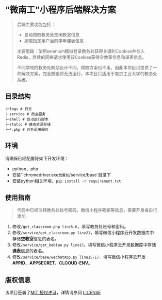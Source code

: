 # “微南工”小程序后端解决方案

> 后端主要功能包括：
>
> - 自动爬取教务处空闲教室信息
> - 爬取指定用户当前学年课表信息
>
> 主要思路：使用selenium模拟登录教务处获得关键的Cookies并存入Redis，后续的网络请求使用该Cookies获得空教室信息和课表信息。
>
> 不同学校的教务处网站设计不同，爬取方案也不用。因此本项目只提供了一种解决方案，完全照搬将无法运行。本项目只适用于南京工业大学的教务处系统。

## 目录结构

```shell
├─logs # 日志
├─service # 爬虫服务
├─shell # 自动运行脚本
├─static # 静态资源存储
└─*.php # 对外调用服务
```

## 环境

请确保已经配置好如下开发环境：

- python、php
- 安装``chromedriver.exe`放置到`/service/base`目录下
- 安装python相关环境，`pip install -r requirement.txt`

## 使用指南

> 代码中已经注释教务处账号密码，微信小程序密钥等信息，需要开发者自行添加

1. 修改`/get_classroom.php line5-6`，填写教务处账号和密码。
2. 修改`/service/get_classroom.py line21`，填写微信小程序云开发数据库中存储**空教室**信息的表名。
3. 修改`/service/get_kebiao.py line15`，填写微信小程序云开发数据库中存储**课表**信息的表名。
4. 修改`/service/base/wechatApp.py line15-17`，填写微信小程序云开发**APPID**、**APPSECRET**、**CLOOUD-ENV**。

## 版权信息

该项目签署了[MIT 授权许可](http://www.opensource.org/licenses/mit-license.php)，详情请参阅 [LICENSE](./LICENSE)